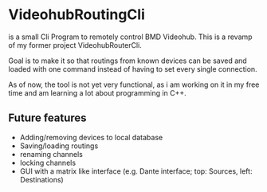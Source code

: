 # VideohubRoutingCli

is a small Cli Program to remotely control BMD Videohub. This is a revamp of my former project VideohubRouterCli.

Goal is to make it so that routings from known devices can be saved and loaded with one command instead of having to set every single connection.

As of now, the tool is not yet very functional, as i am working on it in my free time and am learning a lot about programming in C++.

## Future features
  - Adding/removing devices to local database
  - Saving/loading routings
  - renaming channels
  - locking channels
  - GUI with a matrix like interface (e.g. Dante interface; top: Sources, left: Destinations)

